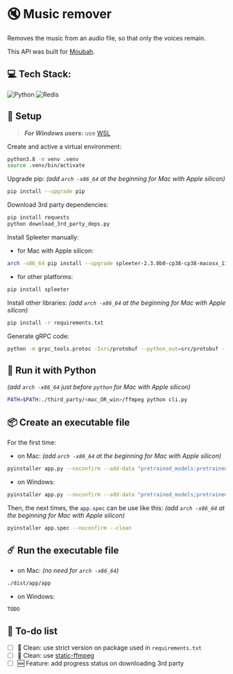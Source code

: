# 🔇 Music remover

Removes the music from an audio file, so that only the voices remain.

This API was built for [Moubah](https://github.com/karim-bouchez/moubah).


## 💻 Tech Stack:
![Python](https://img.shields.io/badge/python-3670A0?style=for-the-badge&logo=python&logoColor=ffdd54)
![Redis](https://img.shields.io/badge/redis-%23DD0031.svg?style=for-the-badge&logo=redis&logoColor=white)


## 🔧 Setup

> **_For Windows users:_** use [WSL](https://learn.microsoft.com/en-us/windows/wsl/install)

<!-- TODO: check if we cannot install requirements.txt first, then install the rest -->

Create and active a virtual environment:
```bash
python3.8 -m venv .venv
source .venv/bin/activate
```

Upgrade pip: _(add `arch -x86_64` at the beginning for Mac with Apple silicon)_
```bash
pip install --upgrade pip
```

Download 3rd party dependencies:
```bash
pip install requests
python download_3rd_party_deps.py
```

Install Spleeter manually:

 + for Mac with Apple silicon:
```bash
arch -x86_64 pip install --upgrade spleeter-2.3.0b0-cp38-cp38-macosx_11_0_x86_64.whl
```
 + for other platforms:
```bash
pip install spleeter
```

Install other libraries: _(add `arch -x86_64` at the beginning for Mac with Apple silicon)_
```bash
pip install -r requirements.txt
```

Generate gRPC code:
```bash
python -m grpc_tools.protoc -Isrc/protobuf --python_out=src/protobuf --grpc_python_out=src/protobuf src/protobuf/moubah.proto
```


## 🐍 Run it with Python

_(add `arch -x86_64` just before `python` for Mac with Apple silicon)_
```bash
PATH=$PATH:./third_party/<mac_OR_win>/ffmpeg python cli.py
```


## 📦 Create an executable file


For the first time:
+ on Mac: _(add `arch -x86_64` at the beginning for Mac with Apple silicon)_
```bash
pyinstaller app.py --noconfirm --add-data "pretrained_models:pretrained_models" --add-data "ff*:." --collect-data librosa
```

+ on Windows:
```bash
pyinstaller app.py --noconfirm --add-data "pretrained_models;pretrained_models" --add-data "ff*;." --collect-data librosa
```

Then, the next times, the `app.spec` can be use like this: _(add `arch -x86_64` at the beginning for Mac with Apple silicon)_
```bash
pyinstaller app.spec --noconfirm --clean
```


## ☄️ Run the executable file

+ on Mac: _(no need for `arch -x86_64`)_
```bash
./dist/app/app
```

+ on Windows:
```bash
TODO
```

## 🎯 To-do list

- [ ] 🧼 Clean: use strict version on package used in `requirements.txt`
- [ ] 🧼 Clean: use [static-ffmpeg](https://pypi.org/project/static-ffmpeg/)
- [ ] 🆕 Feature: add progress status on downloading 3rd party
